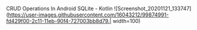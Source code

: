 CRUD Operations In Android SQLite - Kotlin
![Screenshot_20201121_133747](https://user-images.githubusercontent.com/16043212/99874991-fd429f00-2c11-11eb-90f4-727003bb8d79.| width=100)
